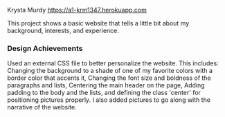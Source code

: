 Krysta Murdy
https://a1-krm1347.herokuapp.com

This project shows a basic website that tells a little bit about my background, interests, and experience.

### Design Achievements
Used an external CSS file to better personalize the website. This includes:
Changing the background to a shade of one of my favorite colors with a border color that accents it,
Changing the font size and boldness of the paragraphs and lists,
Centering the main header on the page,
Adding padding to the body and the lists, and
defining the class 'center' for positioning pictures properly.
I also added pictures to go along with the narrative of the website.
